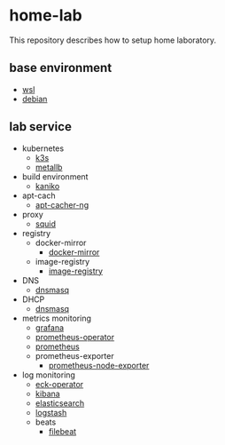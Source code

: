 # home-lab

This repository describes how to setup home laboratory.

## base environment

- [wsl](wsl)
- [debian](debian)

## lab service

- kubernetes
  - [k3s](k3s)
  - [metallb](metallb)
- build environment
  - [kaniko](kaniko)
- apt-cach
  - [apt-cacher-ng](apt-cacher-ng)
- proxy
  - [squid](squid)
- registry
  - docker-mirror
    - [docker-mirror](docker-mirror)
  - image-registry
    - [image-registry](image-registry)
- DNS
  - [dnsmasq](dnsmasq)
- DHCP
  - [dnsmasq](dnsmasq)
- metrics monitoring
  - [grafana](grafana)
  - [prometheus-operator](prometheus-operator)
  - [prometheus](prometheus)
  - prometheus-exporter
    - [prometheus-node-exporter](prometheus-exporter/prometheus-node-exporter)
- log monitoring
  - [eck-operator](eck-operator)
  - [kibana](kibana)
  - [elasticsearch](elasticsearch)
  - [logstash](logstash)
  - beats
    - [filebeat](beats/filebeat)
